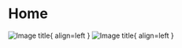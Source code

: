 # Home


![Image title](https://gameranx.com/wp-content/uploads/2016/02/Black-Mesa-4K-Wallpaper-1.jpg){ align=left }
![Image title](https://steamcdn-a.akamaihd.net/steamcommunity/public/images/clans/8672783/f05c56d39fd5b5da7d907be7573b5c2971cee26d.jpg){ align=left }
